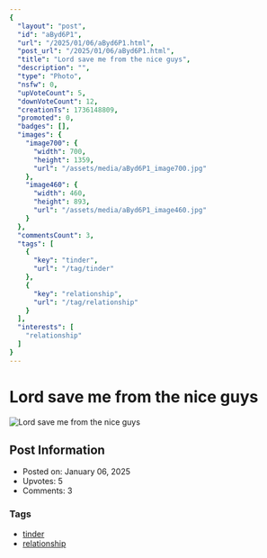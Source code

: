 ```yaml
---
{
  "layout": "post",
  "id": "aByd6P1",
  "url": "/2025/01/06/aByd6P1.html",
  "post_url": "/2025/01/06/aByd6P1.html",
  "title": "Lord save me from the nice guys",
  "description": "",
  "type": "Photo",
  "nsfw": 0,
  "upVoteCount": 5,
  "downVoteCount": 12,
  "creationTs": 1736148809,
  "promoted": 0,
  "badges": [],
  "images": {
    "image700": {
      "width": 700,
      "height": 1359,
      "url": "/assets/media/aByd6P1_image700.jpg"
    },
    "image460": {
      "width": 460,
      "height": 893,
      "url": "/assets/media/aByd6P1_image460.jpg"
    }
  },
  "commentsCount": 3,
  "tags": [
    {
      "key": "tinder",
      "url": "/tag/tinder"
    },
    {
      "key": "relationship",
      "url": "/tag/relationship"
    }
  ],
  "interests": [
    "relationship"
  ]
}
---
```


# Lord save me from the nice guys

![Lord save me from the nice guys](/assets/media/aByd6P1_image700.jpg)

## Post Information

- Posted on: January 06, 2025
- Upvotes: 5
- Comments: 3

### Tags

- [tinder](/tag/tinder)
- [relationship](/tag/relationship)

